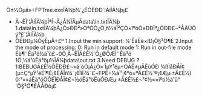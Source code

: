 Ö±½Óµã»÷FPTree.exeÎÄ¼þ¼´¿ÉÔËÐÐ´¦ÀíÎÄ¼þ¡£
* Ä¬ÈÏ´¦ÀíÎÄ¼þÎªÍ¬Ä¿Â¼ÏÂµÄdata\\in.txtÎÄ¼þ
  1.data\\in.txtÎÄ¼þÃ¿Ò»ÐÐ²»ÒªÒÔ¿Õ¸ñ½áÎ²ÇÒ×îºóÒ»ÐÐÎª¿ÕÐÐ£¬²ÅÄÜÕý³£´¦ÀíÎÄ¼þ
* ÔËÐÐµ¼ÒýËµÃ÷£º
  1.Input the min support:
    ¼´ÊäÈë×îÐ¡Ö§³Ö¶È
  2.Input the mode of processing:
    0: Run in default mode
    1: Run in out-file mode
    Éè¶¨Êä³ö½á¹û£¬0Ö¸Ä¬ÈÏÄ£Ê½´Ó¿ØÖÆÌ¨Êä³ö
    1Ö¸½á¹ûÊä³öµ½ÎÄ¼þdata\\out.txt
  3.Need DEBUG ?
    1:BEBUGÄ£Ê½ÔËÐÐ£¬»á´òÓ¡Ã¿Ò»´ÎµÝ¹éµ÷ÓÃÊ±µÄËùÓÐ      ¾ßÌåÐÅÏ¢(µ±Ç°µÝ¹éÉî¶È¡¢ÊÂÎñ¼¯¡¢ÏîÍ·¼¯£¬FPÊ÷½á¹¹¡¢ºó×ºÄ£Ê½´®¡¢Æµ·±Ä£Ê½)
    0:²»»áÊä³öÒÔÉÏÐÅÏ¢£¬½öÊä³öËùÓÐÆµ·±Ä£Ê½£¬²¢½«×îºó½á¹û°´Ö§³Ö¶ÈÅÅÐò¡£


